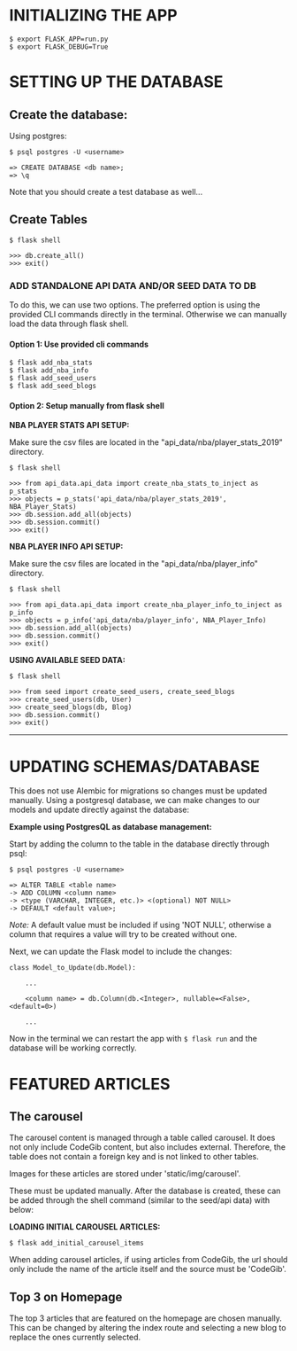 # INITIALIZING THE APP

```
$ export FLASK_APP=run.py
$ export FLASK_DEBUG=True
```

# SETTING UP THE DATABASE

## Create the database:

Using postgres:

```
$ psql postgres -U <username>

=> CREATE DATABASE <db name>;
=> \q
```

Note that you should create a test database as well...

## Create Tables

```
$ flask shell

>>> db.create_all()
>>> exit()
```

### ADD STANDALONE API DATA AND/OR SEED DATA TO DB

To do this, we can use two options. The preferred option is using the provided CLI commands directly in the terminal. Otherwise we can manually load the data through flask shell.

#### Option 1: Use provided cli commands

```
$ flask add_nba_stats
$ flask add_nba_info
$ flask add_seed_users
$ flask add_seed_blogs
```


#### Option 2: Setup manually from flask shell

**NBA PLAYER STATS API SETUP:**

Make sure the csv files are located in the "api_data/nba/player_stats_2019" directory.

```
$ flask shell

>>> from api_data.api_data import create_nba_stats_to_inject as p_stats
>>> objects = p_stats('api_data/nba/player_stats_2019', NBA_Player_Stats)
>>> db.session.add_all(objects)
>>> db.session.commit()
>>> exit()
```


**NBA PLAYER INFO API SETUP:**

Make sure the csv files are located in the "api_data/nba/player_info" directory.

```
$ flask shell

>>> from api_data.api_data import create_nba_player_info_to_inject as p_info
>>> objects = p_info('api_data/nba/player_info', NBA_Player_Info)
>>> db.session.add_all(objects)
>>> db.session.commit()
>>> exit()
```


**USING AVAILABLE SEED DATA:**

```
$ flask shell

>>> from seed import create_seed_users, create_seed_blogs
>>> create_seed_users(db, User)
>>> create_seed_blogs(db, Blog)
>>> db.session.commit()
>>> exit()
```


---

# UPDATING SCHEMAS/DATABASE

This does not use Alembic for migrations so changes must be updated manually. Using a postgresql database, we can make changes to our models and update directly against the database:

**Example using PostgresQL as database management:**

Start by adding the column to the table in the database directly through psql:

```
$ psql postgres -U <username>

=> ALTER TABLE <table name>
-> ADD COLUMN <column name>
-> <type (VARCHAR, INTEGER, etc.)> <(optional) NOT NULL>
-> DEFAULT <default value>;
```

*Note:* A default value must be included if using 'NOT NULL', otherwise a column that requires a value will try to be created without one.


Next, we can update the Flask model to include the changes:

```
class Model_to_Update(db.Model):

    ...

    <column name> = db.Column(db.<Integer>, nullable=<False>, <default=0>)

    ...
```

Now in the terminal we can restart the app with `$ flask run` and the database will be working correctly.



# FEATURED ARTICLES

## The carousel

The carousel content is managed through a table called carousel. It does not only include CodeGib content, but also includes external. Therefore, the table does not contain a foreign key and is not linked to other tables.

Images for these articles are stored under 'static/img/carousel'.

These must be updated manually. After the database is created, these can be added through the shell command (similar to the seed/api data) with below:


**LOADING INITIAL CAROUSEL ARTICLES:**

```
$ flask add_initial_carousel_items
```

When adding carousel articles, if using articles from CodeGib, the url should only include the name of the article itself and the source must be 'CodeGib'.



## Top 3 on Homepage

The top 3 articles that are featured on the homepage are chosen manually. This can be changed by altering the index route and selecting a new blog to replace the ones currently selected.
